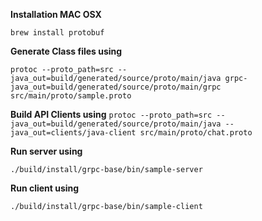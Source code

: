 

**Installation MAC OSX**

 
`brew install protobuf`

**Generate Class files using**

`protoc --proto_path=src --java_out=build/generated/source/proto/main/java grpc-java_out=build/generated/source/proto/main/grpc  src/main/proto/sample.proto`


**Build API Clients using**
`protoc --proto_path=src --java_out=build/generated/source/proto/main/java --java_out=clients/java-client src/main/proto/chat.proto`

**Run server using**

`./build/install/grpc-base/bin/sample-server`

**Run client using**

`./build/install/grpc-base/bin/sample-client`
